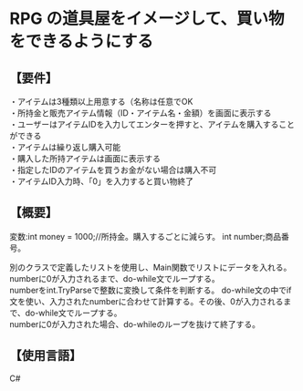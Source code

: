 # RPG の道具屋をイメージして、買い物をできるようにする  

## 【要件】  
・アイテムは3種類以上用意する（名称は任意でOK  
・所持金と販売アイテム情報（ID・アイテム名・金額）を画面に表示する  
・ユーザーはアイテムIDを入力してエンターを押すと、アイテムを購入することができる  
・アイテムは繰り返し購入可能  
・購入した所持アイテムは画面に表示する  
・指定したIDのアイテムを買うお金がない場合は購入不可  
・アイテムID入力時、「0」を入力すると買い物終了  

## 【概要】  
変数:int money = 1000;//所持金。購入するごとに減らす。
int number;商品番号。
  
別のクラスで定義したリストを使用し、Main関数でリストにデータを入れる。  
numberに0が入力されるまで、do-while文でループする。  
numberをint.TryParseで整数に変換して条件を判断する。
do-while文の中でif文を使い、入力されたnumberに合わせて計算する。その後、0が入力されるまで、do-while文でループする。  
numberに0が入力された場合、do-whileのループを抜けて終了する。  

## 【使用言語】  
C#
